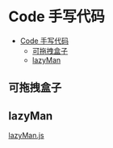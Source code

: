 # Code 手写代码

- [Code 手写代码](#code-手写代码)
  - [可拖拽盒子](#可拖拽盒子)
  - [lazyMan](#lazyman)

## 可拖拽盒子

## lazyMan

[lazyMan.js](./lazyMan.js)
